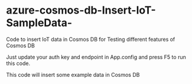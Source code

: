 # azure-cosmos-db-Insert-IoT-SampleData-
Code to insert IoT data in Cosmos DB for Testing different features of Cosmos DB

Just update your auth key and endpoint in App.config and press F5 to run this code.

This code will insert some example data in Cosmos DB
